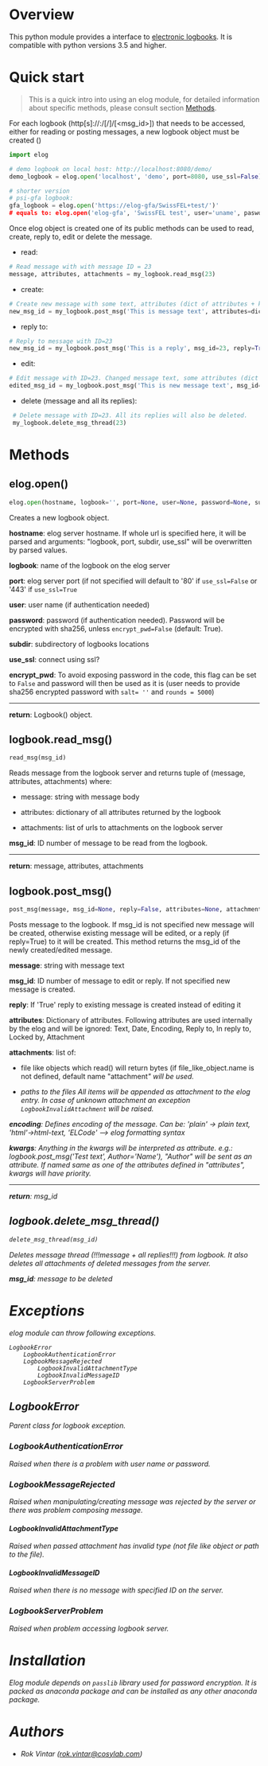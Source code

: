 # Overview
This python module provides a interface to [electronic logbooks](https://midas.psi.ch/elog/). It is compatible with python versions 3.5 and higher.

# Quick start
> This is a quick intro into using an elog module, for detailed information about specific methods, please consult section [Methods](#Methods).

For each logbook (http[s]://<hostename>:<port>/[<subdir>/]<logbook>/[<msg_id>]) that needs to be accessed, either for reading or posting messages, a new logbook object must be created ()
```python
import elog 

# demo logbook on local host: http://localhost:8080/demo/
demo_logbook = elog.open('localhost', 'demo', port=8080, use_ssl=False)

# shorter version
# psi-gfa logbook:
gfa_logbook = elog.open('https://elog-gfa/SwissFEL+test/')'
# equals to: elog.open('elog-gfa', 'SwissFEL test', user='uname', pasword='pass')  # defaults: use-ssl=True, port=443 (for ssl)
```

Once elog object is created one of its public methods can be used to read, create, reply to, edit or delete the message.
- read:

 ``` python
 # Read message with with message ID = 23
 message, attributes, attachments = my_logbook.read_msg(23)
 ```
- create:

 ``` python
 # Create new message with some text, attributes (dict of attributes + kwargs) and attachments
 new_msg_id = my_logbook.post_msg('This is message text', attributes=dict_of_attributes, attachments=list_of_attachments, attribute_as_param='value')
 ```
- reply to:

 ```python
 # Reply to message with ID=23
 new_msg_id = my_logbook.post_msg('This is a reply', msg_id=23, reply=True, attributes=dict_of_attributes, attachments=list_of_attachments, attribute_as_param='value')
 ```
- edit:

 ```python
 # Edit message with ID=23. Changed message text, some attributes (dict of edited attributes + kwargs) and new attachments
 edited_msg_id = my_logbook.post_msg('This is new message text', msg_id=23, attributes=dict_of_changed_attributes, attachments=list_of_new_attachments, attribute_as_param='new value')
 ```
- delete (message and all its replies):

```python
 # Delete message with ID=23. All its replies will also be deleted.
 my_logbook.delete_msg_thread(23)
 ```

# Methods
## elog.open()

```python
elog.open(hostname, logbook='', port=None, user=None, password=None, subdir='', use_ssl=True, encrypt_pwd=True))
```
Creates a new logbook object.

**hostname**: elog server hostname. If whole url is specified here, it will be parsed and arguments: "logbook, port, subdir, use_ssl" will be overwritten by parsed values.

**logbook**: name of the logbook on the elog server

**port**: elog server port (if not specified will default to '80' if ```use_ssl=False``` or '443' if ```use_ssl=True```

**user**: user name (if authentication needed)

**password**: password (if authentication needed). Password will be encrypted with sha256, unless ```encrypt_pwd=False``` (default: True).

**subdir**: subdirectory of logbooks locations

**use_ssl**: connect using ssl?

**encrypt_pwd**: To avoid exposing password in the code, this flag can be set to ```False``` and password will then be used as it is (user needs to provide sha256 encrypted password with ```salt= ''``` and ```rounds = 5000```)

-----------------------------------
**return**: Logbook() object.

## logbook.read_msg()

```python
read_msg(msg_id)
```
Reads message from the logbook server and returns tuple of (message, attributes, attachments) where:

- message: string with message body

- attributes: dictionary of all attributes returned by the logbook

- attachments: list of urls to attachments on the logbook server

**msg_id**: ID number of message to be read from the logbook.

-----------------------------------------------
**return**: message, attributes, attachments

## logbook.post_msg()

```python
post_msg(message, msg_id=None, reply=False, attributes=None, attachments=None, encoding='plain', **kwargs)
```

Posts message to the logbook. If msg_id is not specified new message will be created, otherwise existing message will be edited, or a reply (if reply=True) to it will be created. This method returns the msg_id of the newly created/edited message.

**message**: string with message text

**msg_id**: ID number of message to edit or reply. If not specified new message is created.

**reply**: If 'True' reply to existing message is created instead of editing it

**attributes**: Dictionary of attributes. Following attributes are used internally by the elog and will be ignored: Text, Date, Encoding, Reply to, In reply to, Locked by, Attachment

**attachments**: list of:

 - file like objects which read() will return bytes (if file_like_object.name is not defined, default name "attachment<i>" will be used.

 - paths to the files
 All items will be appended as attachment to the elog entry. In case of unknown attachment an exception ```LogbookInvalidAttachment``` will be raised.

**encoding**: Defines encoding of the message. Can be: 'plain' -> plain text, 'html'->html-text, 'ELCode' --> elog formatting syntax

**kwargs**: Anything in the kwargs will be interpreted as attribute. e.g.: logbook.post_msg('Test text', Author='Name'), "Author" will be sent as an attribute. If named same as one of the
attributes defined in "attributes", kwargs will have priority.

------------------------- 
**return**: msg_id

## logbook.delete_msg_thread()

```python
delete_msg_thread(msg_id)
```
Deletes message thread (!!!message + all replies!!!) from logbook. It also deletes all attachments of deleted messages from the server.

**msg_id**: message to be deleted

# Exceptions
elog module can throw following exceptions.

```
LogbookError
    LogbookAuthenticationError
    LogbookMessageRejected
        LogbookInvalidAttachmentType
        LogbookInvalidMessageID
    LogbookServerProblem
```

## LogbookError

Parent class for logbook exception.

### LogbookAuthenticationError

Raised when there is a problem with user name or password.

### LogbookMessageRejected
Raised when manipulating/creating message was rejected by the server or there was problem composing message.

#### LogbookInvalidAttachmentType
Raised when passed attachment has invalid type (not file like object or path to the file).

#### LogbookInvalidMessageID
Raised when there is no message with specified ID on the server.

### LogbookServerProblem
Raised when problem accessing logbook server.


# Installation
Elog module depends on ```passlib``` library used for password encryption. It is packed as anaconda package and can be installed as any other anaconda package.

# Authors 

- Rok Vintar (rok.vintar@cosylab.com)